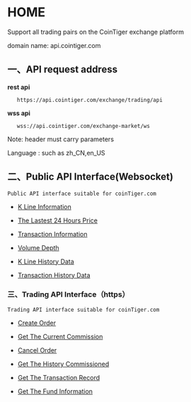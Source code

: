 # HOME

Support all trading pairs on the CoinTiger exchange platform 

domain name: api.cointiger.com

## 一、API request address

  **rest api**  
```
   https://api.cointiger.com/exchange/trading/api
```

 **wss api**<br/>
```
   wss://api.cointiger.com/exchange-market/ws
```

  Note: header must carry parameters

  Language : such as zh_CN,en_US


## 二、Public API Interface(Websocket)


```
Public API interface suitable for coinTiger.com
```

- [K Line Information](/cointiger/api-docs/wiki/Public-K线行情)

- [The Lastest 24 Hours Price](/cointiger/api-docs/wiki/Public-前24小时行情)

- [Transaction Information](/cointiger/api-docs/wiki/Public-实时成交信息)

- [Volume Depth](/cointiger/api-docs/wiki/Public-深度盘口)

- [K Line History Data](/cointiger/api-docs/wiki/Public-K线历史数据)

- [Transaction History Data](/cointiger/api-docs/wiki/Public-成交历史数据)

### 三、Trading API Interface（https）

```
Trading API interface suitable for coinTiger.com
```

- [Create Order](/cointiger/api-docs/wiki/Trading-创建订单)

- [Get The Current Commission](/cointiger/api-docs/wiki/Trading-获取当前委托)

- [Cancel Order](/cointiger/api-docs/wiki/Trading-取消订单)

- [Get The History Commissioned](/cointiger/api-docs/wiki/Trading-获取历史委托)

- [Get The Transaction Record](/cointiger/api-docs/wiki/Trading-获取成交记录)

- [Get The  Fund  Information](/cointiger/api-docs/wiki/Trading-获取资金状况)
